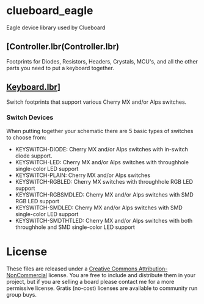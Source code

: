 # clueboard_eagle

Eagle device library used by Clueboard

## [Controller.lbr(Controller.lbr)

Footprints for Diodes, Resistors, Headers, Crystals, MCU's, and all the other
parts you need to put a keyboard together.

## [Keyboard.lbr](Keyboard.lbr)]

Switch footprints that support various Cherry MX and/or Alps switches.

### Switch Devices

When putting together your schematic there are 5 basic types of switches to choose
from:

* KEYSWITCH-DIODE: Cherry MX and/or Alps switches with in-switch diode support.
* KEYSWITCH-LED: Cherry MX and/or Alps switches with throughhole single-color LED support
* KEYSWITCH-PLAIN: Cherry MX and/or Alps switches
* KEYSWITCH-RGBLED: Cherry MX switches with throughhole RGB LED support
* KEYSWITCH-RGBSMDLED: Cherry MX and/or Alps switches with SMD RGB LED support
* KEYSWITCH-SMDLED: Cherry MX and/or Alps switches with SMD single-color LED support
* KEYSWITCH-SMDTHTLED: Cherry MX and/or Alps switches with both throughhole and SMD single-color LED support

# License

These files are released under a [Creative Commons Attribution-NonCommercial](LICENSE.md) license. You are free to include and distribute them in your project, but if you are selling a board please contact me for a more permissive license. Gratis (no-cost) licenses are available to community run group buys.
